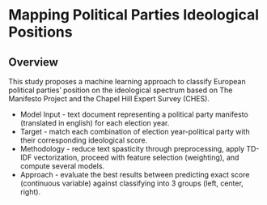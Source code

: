 # Mapping Political Parties Ideological Positions

## Overview
This study proposes a machine learning approach to classify European political parties’ position on the ideological spectrum based on The Manifesto Project and the Chapel Hill Expert Survey (CHES).
- Model Input - text document representing a political party manifesto (translated in english) for each election year.
- Target - match each combination of election year-political party with their corresponding ideological score.
- Methodology - reduce text spasticity through preprocessing, apply TD-IDF vectorization, proceed with
feature selection (weighting), and compute several models.
- Approach - evaluate the best results between predicting exact score (continuous variable) against classifying into 3 groups (left, center, right).
